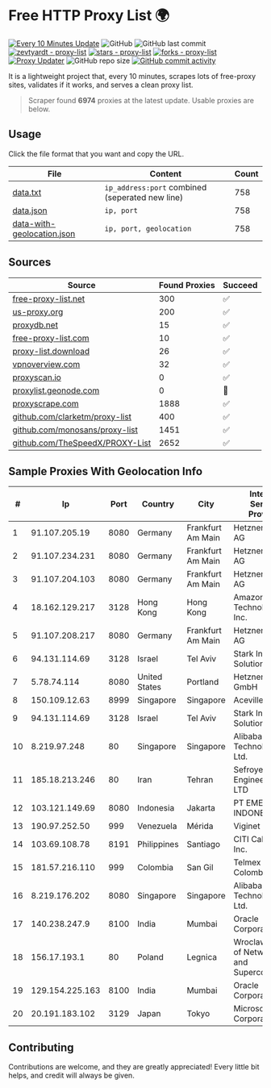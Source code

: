 
# Free HTTP Proxy List 🌍

[![Every 10 Minutes Update](https://github.com/mertguvencli/http-proxy-list/actions/workflows/main.yml/badge.svg?branch=main)](https://github.com/mertguvencli/http-proxy-list/actions/workflows/main.yml)
![GitHub](https://img.shields.io/github/license/mertguvencli/http-proxy-list)
![GitHub last commit](https://img.shields.io/github/last-commit/mertguvencli/http-proxy-list)
[![zevtyardt - proxy-list](https://img.shields.io/static/v1?label=zevtyardt&message=proxy-list&color=blue&logo=github)](https://github.com/zevtyardt/proxy-list "Go to GitHub repo")
[![stars - proxy-list](https://img.shields.io/github/stars/zevtyardt/proxy-list?style=social)](https://github.com/zevtyardt/proxy-list)
[![forks - proxy-list](https://img.shields.io/github/forks/zevtyardt/proxy-list?style=social)](https://github.com/zevtyardt/proxy-list)
[![Proxy Updater](https://github.com/zevtyardt/proxy-list/workflows/Proxy%20Updater/badge.svg)](https://github.com/zevtyardt/proxy-list/actions?query=workflow:"Proxy+Updater")
![GitHub repo size](https://img.shields.io/github/repo-size/zevtyardt/proxy-list)
[![GitHub commit activity](https://img.shields.io/github/commit-activity/m/zevtyardt/proxy-list?logo=commits)](https://github.com/zevtyardt/proxy-list/commits/main)

It is a lightweight project that, every 10 minutes, scrapes lots of free-proxy sites, validates if it works, and serves a clean proxy list.

> Scraper found **6974** proxies at the latest update. Usable proxies are below.

## Usage

Click the file format that you want and copy the URL.

|File|Content|Count|
|----|-------|-----|
|[data.txt](https://raw.githubusercontent.com/mertguvencli/http-proxy-list/main/proxy-list/data.txt)|`ip_address:port` combined (seperated new line)|758|
|[data.json](https://raw.githubusercontent.com/mertguvencli/http-proxy-list/main/proxy-list/data.json)|`ip, port`|758|
|[data-with-geolocation.json](https://raw.githubusercontent.com/mertguvencli/http-proxy-list/main/proxy-list/data-with-geolocation.json)|`ip, port, geolocation`|758|

## Sources

|Source|Found Proxies|Succeed|
|------|-------------|-------|
|[free-proxy-list.net](https://free-proxy-list.net)|300|✅|
|[us-proxy.org](https://www.us-proxy.org)|200|✅|
|[proxydb.net](http://proxydb.net)|15|✅|
|[free-proxy-list.com](https://free-proxy-list.com/?page=&port=&type%5B%5D=http&type%5B%5D=https&up_time=0&search=Search)|10|✅|
|[proxy-list.download](https://www.proxy-list.download/HTTP)|26|✅|
|[vpnoverview.com](https://vpnoverview.com/privacy/anonymous-browsing/free-proxy-servers)|32|✅|
|[proxyscan.io](https://www.proxyscan.io)|0|✅|
|[proxylist.geonode.com](https://proxylist.geonode.com/api/proxy-list?limit=300&page=1&sort_by=lastChecked&sort_type=desc&protocols=http,https)|0|🚫|
|[proxyscrape.com](https://api.proxyscrape.com/v2/?request=displayproxies&protocol=http&timeout=10000&country=all&ssl=all&anonymity=all)|1888|✅|
|[github.com/clarketm/proxy-list](https://raw.githubusercontent.com/clarketm/proxy-list/master/proxy-list-raw.txt)|400|✅|
|[github.com/monosans/proxy-list](https://raw.githubusercontent.com/monosans/proxy-list/main/proxies/http.txt)|1451|✅|
|[github.com/TheSpeedX/PROXY-List](https://raw.githubusercontent.com/TheSpeedX/PROXY-List/master/http.txt)|2652|✅|


## Sample Proxies With Geolocation Info

|#|Ip|Port|Country|City|Internet Service Provider|
|-|--|----|-------|----|-------------------------|
|1|91.107.205.19|8080|Germany|Frankfurt Am Main|Hetzner Online AG|
|2|91.107.234.231|8080|Germany|Frankfurt Am Main|Hetzner Online AG|
|3|91.107.204.103|8080|Germany|Frankfurt Am Main|Hetzner Online AG|
|4|18.162.129.217|3128|Hong Kong|Hong Kong|Amazon Technologies Inc.|
|5|91.107.208.217|8080|Germany|Frankfurt Am Main|Hetzner Online AG|
|6|94.131.114.69|3128|Israel|Tel Aviv|Stark Industries Solutions LTD|
|7|5.78.74.114|8080|United States|Portland|Hetzner Online GmbH|
|8|150.109.12.63|8999|Singapore|Singapore|Aceville Pte.ltd|
|9|94.131.114.69|3128|Israel|Tel Aviv|Stark Industries Solutions LTD|
|10|8.219.97.248|80|Singapore|Singapore|Alibaba (US) Technology Co., Ltd.|
|11|185.18.213.246|80|Iran|Tehran|Sefroyek Pardaz Engineering Co. LTD|
|12|103.121.149.69|8080|Indonesia|Jakarta|PT EMERIO INDONESIA|
|13|190.97.252.50|999|Venezuela|Mérida|Viginet C.A|
|14|103.69.108.78|8191|Philippines|Santiago|CITI Cableworld Inc.|
|15|181.57.216.110|999|Colombia|San Gil|Telmex Colombia S.A.|
|16|8.219.176.202|8080|Singapore|Singapore|Alibaba (US) Technology Co., Ltd.|
|17|140.238.247.9|8100|India|Mumbai|Oracle Corporation|
|18|156.17.193.1|80|Poland|Legnica|Wroclaw Centre of Networking and Supercomputing|
|19|129.154.225.163|8100|India|Mumbai|Oracle Corporation|
|20|20.191.183.102|3129|Japan|Tokyo|Microsoft Corporation|



## Contributing

Contributions are welcome, and they are greatly appreciated! Every
little bit helps, and credit will always be given.

